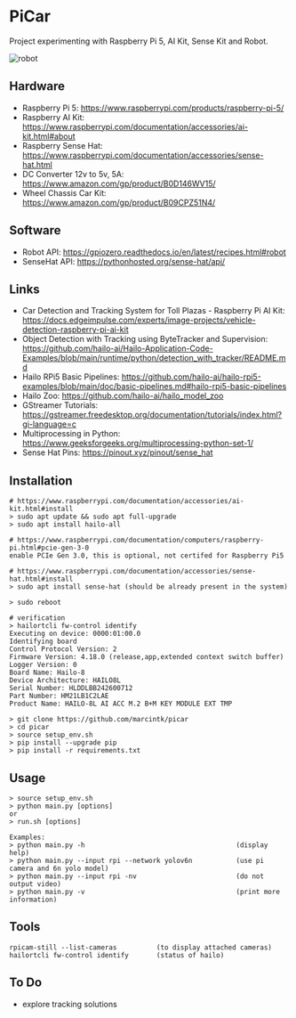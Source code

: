 # PiCar

Project experimenting with Raspberry Pi 5, AI Kit, Sense Kit and Robot.

![robot](docs/images/robot.png)

## Hardware

* Raspberry Pi 5: https://www.raspberrypi.com/products/raspberry-pi-5/
* Raspberry AI Kit: https://www.raspberrypi.com/documentation/accessories/ai-kit.html#about
* Raspberry Sense Hat: https://www.raspberrypi.com/documentation/accessories/sense-hat.html
* DC Converter 12v to 5v, 5A: https://www.amazon.com/gp/product/B0D146WV15/
* Wheel Chassis Car Kit: https://www.amazon.com/gp/product/B09CPZ51N4/

## Software

* Robot API: https://gpiozero.readthedocs.io/en/latest/recipes.html#robot
* SenseHat API: https://pythonhosted.org/sense-hat/api/

## Links

* Car Detection and Tracking System for Toll Plazas - Raspberry Pi AI
  Kit: https://docs.edgeimpulse.com/experts/image-projects/vehicle-detection-raspberry-pi-ai-kit
* Object Detection with Tracking using ByteTracker and
  Supervision: https://github.com/hailo-ai/Hailo-Application-Code-Examples/blob/main/runtime/python/detection_with_tracker/README.md
* Hailo RPi5 Basic Pipelines: https://github.com/hailo-ai/hailo-rpi5-examples/blob/main/doc/basic-pipelines.md#hailo-rpi5-basic-pipelines
* Hailo Zoo: https://github.com/hailo-ai/hailo_model_zoo
* GStreamer Tutorials: https://gstreamer.freedesktop.org/documentation/tutorials/index.html?gi-language=c
* Multiprocessing in Python: https://www.geeksforgeeks.org/multiprocessing-python-set-1/
* Sense Hat Pins: https://pinout.xyz/pinout/sense_hat

## Installation

```
# https://www.raspberrypi.com/documentation/accessories/ai-kit.html#install
> sudo apt update && sudo apt full-upgrade
> sudo apt install hailo-all

# https://www.raspberrypi.com/documentation/computers/raspberry-pi.html#pcie-gen-3-0
enable PCIe Gen 3.0, this is optional, not certifed for Raspberry Pi5

# https://www.raspberrypi.com/documentation/accessories/sense-hat.html#install
> sudo apt install sense-hat (should be already present in the system)

> sudo reboot

# verification
> hailortcli fw-control identify
Executing on device: 0000:01:00.0
Identifying board
Control Protocol Version: 2
Firmware Version: 4.18.0 (release,app,extended context switch buffer)
Logger Version: 0
Board Name: Hailo-8
Device Architecture: HAILO8L
Serial Number: HLDDLBB242600712
Part Number: HM21LB1C2LAE
Product Name: HAILO-8L AI ACC M.2 B+M KEY MODULE EXT TMP

> git clone https://github.com/marcintk/picar
> cd picar
> source setup_env.sh
> pip install --upgrade pip
> pip install -r requirements.txt
```

## Usage

```
> source setup_env.sh
> python main.py [options]
or
> run.sh [options]

Examples:
> python main.py -h                                      (display help)
> python main.py --input rpi --network yolov6n           (use pi camera and 6n yolo model)
> python main.py --input rpi -nv                         (do not output video)
> python main.py -v                                      (print more information)
```

## Tools

```
rpicam-still --list-cameras          (to display attached cameras)
hailortcli fw-control identify       (status of hailo)
```

## To Do

* explore tracking solutions
